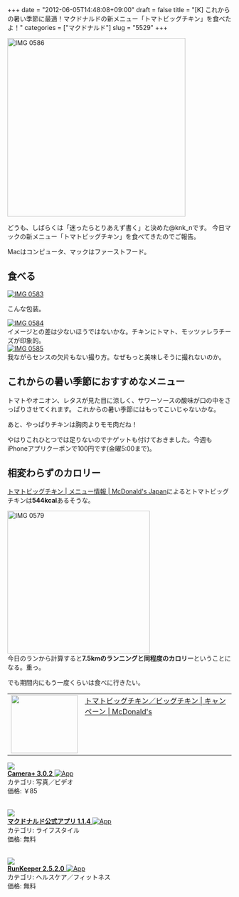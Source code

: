 +++
date = "2012-06-05T14:48:08+09:00"
draft = false
title = "[K] これからの暑い季節に最適！マクドナルドの新メニュー「トマトビッグチキン」を食べたよ！"
categories = ["マクドナルド"]
slug = "5529"
+++

<div class="center"><a href="http://knk-n.com.s3-website-ap-northeast-1.amazonaws.com/images/2012/06/IMG_0586.jpg"><img src="http://knk-n.com.s3-website-ap-northeast-1.amazonaws.com/images/2012/06/IMG_0586.jpg" alt="IMG 0586" title="IMG_0586.jpg" border="0" width="400" height="auto" /></a></div>

どうも、しばらくは「迷ったらとりあえず書く」と決めた@knk_nです。
今日マックの新メニュー「トマトビッグチキン」を食べてきたのでご報告。

Macはコンピュータ、マックはファーストフード。<!--more--><h2>食べる</h2>
<div class="center"><a href="http://knk-n.com.s3-website-ap-northeast-1.amazonaws.com/images/2012/06/IMG_0583.jpg"><img src="http://knk-n.com.s3-website-ap-northeast-1.amazonaws.com/images/2012/06/IMG_0583.jpg" alt="IMG 0583" title="IMG_0583.JPG" border="0" width="" height="" /></a></div>

こんな包装。

<div class="center"><a href="http://knk-n.com.s3-website-ap-northeast-1.amazonaws.com/images/2012/06/IMG_0584.jpg"><img src="http://knk-n.com.s3-website-ap-northeast-1.amazonaws.com/images/2012/06/IMG_0584.jpg" alt="IMG 0584" title="IMG_0584.jpg" border="0" width="" height="" /></a></div>
イメージとの差は少ないほうではないかな。チキンにトマト、モッツァレラチーズが印象的。

<div class="center"><a href="http://knk-n.com.s3-website-ap-northeast-1.amazonaws.com/images/2012/06/IMG_0585.jpg"><img src="http://knk-n.com.s3-website-ap-northeast-1.amazonaws.com/images/2012/06/IMG_0585.jpg" alt="IMG 0585" title="IMG_0585.jpg" border="0" width="" height="" /></a></div>
我ながらセンスの欠片もない撮り方。なぜもっと美味しそうに撮れないのか。

<h2>これからの暑い季節におすすめなメニュー</h2>
トマトやオニオン、レタスが見た目に涼しく、サワーソースの酸味が口の中をさっぱりさせてくれます。
これからの暑い季節にはもってこいじゃないかな。

あと、やっぱりチキンは胸肉よりモモ肉だね！

やはりこれひとつでは足りないのでナゲットも付けておきました。今週もiPhoneアプリクーポンで100円です(金曜5:00まで)。


<h2>相変わらずのカロリー</h2>


<a  href="http://www.mcdonalds.co.jp/quality/basic_information/menu_info.php?mid=9071" target="_blank">トマトビッグチキン | メニュー情報 | McDonald's Japan</a>によるとトマトビッグチキンは<strong>544kcal</strong>あるそうな。

<div class="center"><a href="http://knk-n.com.s3-website-ap-northeast-1.amazonaws.com/images/2012/06/IMG_0579.jpg"><img src="http://knk-n.com.s3-website-ap-northeast-1.amazonaws.com/images/2012/06/IMG_0579.jpg" alt="IMG 0579" title="IMG_0579.jpg" border="0" width="320" height="auto" /></a></div>
今日のランから計算すると<strong>7.5kmのランニングと同程度のカロリー</strong>ということになる。重っ。

でも期間内にもう一度くらいは食べに行きたい。

<table width="100%"><td valign="top" width="150"><a href="http://www.mcdonalds.co.jp/campaign/chicken/index.html" target="_blank"><img border="0" src="http://capture.heartrails.com/150x130/shadow?http://www.mcdonalds.co.jp/campaign/chicken/index.html" alt="" width="150" height="130" /></a></td><td valign="top"><a  href="http://www.mcdonalds.co.jp/campaign/chicken/index.html" target="_blank">トマトビッグチキン／ビッグチキン | キャンペーン | McDonald's</a><script type="text/javascript">var url = "http://www.mcdonalds.co.jp/campaign/chicken/index.html";</script><script src="http://api.b.st-hatena.com/entry.count?url=http://www.mcdonalds.co.jp/campaign/chicken/index.html&callback=hatebTxt"></script>
</td></table>

<table class="appstorehelper">
<a href="http://itunes.apple.com/jp/app/camera+/id329670577?mt=8&uo=4" rel="nofollow" target="_blank"><img class="appstorehelper_appicn" src="http://a3.mzstatic.com/us/r1000/110/Purple/v4/68/4c/7f/684c7fb6-d903-dc7d-9528-e5520ac8092a/mzm.jszhtrie.png" /></a><div class="appstorehelper_text"><a href="http://itunes.apple.com/jp/app/camera+/id329670577?mt=8&uo=4" rel="nofollow" target="_blank"><b>Camera+ 3.0.2</b> <img alt="App" src="http://ax.phobos.apple.com.edgesuite.net/ja_jp/images/web/linkmaker/badge_appstore-sm.gif" style="vertical-align: text-bottom;" /></b></a><br />カテゴリ: 写真／ビデオ<br />価格: &#65509;85<br clear="all" /></div>
</table>
<table class="appstorehelper">
<a href="http://itunes.apple.com/jp/app/makudonarudo-gong-shiapuri/id413618155?mt=8&uo=4" rel="nofollow" target="_blank"><img class="appstorehelper_appicn" src="http://a5.mzstatic.com/us/r1000/112/Purple/v4/56/92/9c/56929cb8-6572-b882-260a-7c50f6cf7bcb/mzl.tzpjxmlj.png" /></a><div class="appstorehelper_text"><a href="http://itunes.apple.com/jp/app/makudonarudo-gong-shiapuri/id413618155?mt=8&uo=4" rel="nofollow" target="_blank"><b>マクドナルド公式アプリ 1.1.4</b> <img alt="App" src="http://ax.phobos.apple.com.edgesuite.net/ja_jp/images/web/linkmaker/badge_appstore-sm.gif" style="vertical-align: text-bottom;" /></b></a><br />カテゴリ: ライフスタイル<br />価格: 無料<br clear="all" /></div>
</table>
<table class="appstorehelper">
<a href="http://itunes.apple.com/jp/app/runkeeper/id300235330?mt=8&uo=4" rel="nofollow" target="_blank"><img class="appstorehelper_appicn" src="http://a2.mzstatic.com/us/r1000/107/Purple/v4/74/8d/db/748ddb54-7d22-7154-7f2c-b3a9f1644f0a/mzl.cykduhjf.jpg" /></a><div class="appstorehelper_text"><a href="http://itunes.apple.com/jp/app/runkeeper/id300235330?mt=8&uo=4" rel="nofollow" target="_blank"><b>RunKeeper 2.5.2.0</b> <img alt="App" src="http://ax.phobos.apple.com.edgesuite.net/ja_jp/images/web/linkmaker/badge_appstore-sm.gif" style="vertical-align: text-bottom;" /></b></a><br />カテゴリ: ヘルスケア／フィットネス<br />価格: 無料<br clear="all" /></div>
</table>
